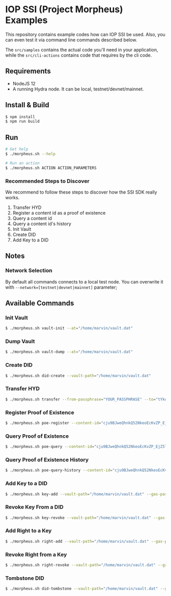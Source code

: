 # IOP SSI (Project Morpheus) Examples

This repository contains example codes how can IOP SSI be used.  Also, you can even test it via command line commands described below.

The `src/samples` contains the actual code you'll need in your application, while the `src/cli-actions` contains code that requires by the cli code.

## Requirements

- NodeJS 12
- A running Hydra node. It can be local, testnet/devnet/mainnet.

## Install & Build

```bash
$ npm install
$ npm run build
```

## Run

```bash
# Get help
$ ./morpheus.sh --help

# Run an action
$ ./morpheus.sh ACTION ACTION_PARAMETERS
```

### Recommended Steps to Discover

We recommend to follow these steps to discover how the SSI SDK really works.

1. Transfer HYD
1. Register a content id as a proof of existence
1. Query a content id
1. Query a content id's history
1. Init Vault
1. Create DID
1. Add Key to a DID

## Notes

### Network Selection

By default all commands connects to a local test node. You can overwrite it with `--network=[testnet|devnet|mainnet]` parameter;

## Available Commands

### Init Vault

```bash
$ ./morpheus.sh vault-init --at="/home/marvin/vault.dat"
```

### Dump Vault

```bash
$ ./morpheus.sh vault-dump --at="/home/marvin/vault.dat"
```

### Create DID

```bash
$ ./morpheus.sh did-create --vault-path="/home/marvin/vault.dat"
```

### Transfer HYD

```bash
$ ./morpheus.sh transfer --from-passphrase="YOUR_PASSPHRASE" --to="tYkupfpnXHR9xtvWowscsWhyxvJLafb8ik" --amount=10
```

### Register Proof of Existence

```bash
$ ./morpheus.sh poe-register --content-id="cju9BJweQhnkQ52NkeoEcKvZP_EjZ5lu2nKwH9gdr1AiFa" --gas-passphrase="YOUR_PASSPHRASE"
```

### Query Proof of Existence

```bash
$ ./morpheus.sh poe-query --content-id="cju9BJweQhnkQ52NkeoEcKvZP_EjZ5lu2nKwH9gdr1AiFa" --at-height=42
```

### Query Proof of Existence History

```bash
$ ./morpheus.sh poe-query-history --content-id="cju9BJweQhnkQ52NkeoEcKvZP_EjZ5lu2nKwH9gdr1AiFa"
```

### Add Key to a DID

```bash
$ ./morpheus.sh key-add --vault-path="/home/marvin/vault.dat" --gas-passphrase="YOUR_PASSPHRASE" --keyid="iezxjqMH7vT8b8WFuKNSosYjo" --to-did="did:morpheus:ezqztJ6XX6GDxdSgdiySiT3J" --signer-keyid="iezqztJ6XX6GDxdSgdiySiT3J"
```

### Revoke Key From a DID

```bash
$ ./morpheus.sh key-revoke --vault-path="/home/marvin/vault.dat" --gas-passphrase="YOUR_PASSPHRASE" --keyid="iezxjqMH7vT8b8WFuKNSosYjo" --from-did="did:morpheus:ezqztJ6XX6GDxdSgdiySiT3J" --signer-keyid="iezqztJ6XX6GDxdSgdiySiT3J"
```

### Add Right to a Key

```bash
$ ./morpheus.sh right-add --vault-path="/home/marvin/vault.dat" --gas-passphrase="YOUR_PASSPHRASE" --keyid="iezxjqMH7vT8b8WFuKNSosYjo" --on-did="did:morpheus:ezqztJ6XX6GDxdSgdiySiT3J" --signer-keyid="iezqztJ6XX6GDxdSgdiySiT3J"
```

### Revoke Right from a Key

```bash
$ ./morpheus.sh right-revoke --vault-path="/home/marvin/vault.dat" --gas-passphrase="YOUR_PASSPHRASE" --keyid="iezxjqMH7vT8b8WFuKNSosYjo" --on-did="did:morpheus:ezqztJ6XX6GDxdSgdiySiT3J" --signer-keyid="iezqztJ6XX6GDxdSgdiySiT3J"
```

### Tombstone DID

```bash
$ ./morpheus.sh did-tombstone --vault-path="/home/marvin/vault.dat" --gas-passphrase="YOUR_PASSPHRASE" --did="did:morpheus:ezqztJ6XX6GDxdSgdiySiT3J" --signer-keyid="iezqztJ6XX6GDxdSgdiySiT3J"
```